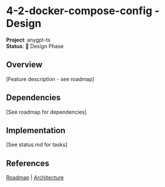 # 4-2-docker-compose-config - Design

**Project**: anygpt-ts  
**Status**: 🔄 Design Phase

## Overview
[Feature description - see roadmap]

## Dependencies
[See roadmap for dependencies]

## Implementation
[See status.md for tasks]

## References
[Roadmap](../../roadmap.md) | [Architecture](../../architecture.md)
